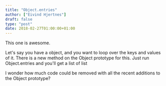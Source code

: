 ```yaml
---
title: "Object.entries"
author: ["Eivind Hjertnes"]
draft: false
type: "post"
date: 2018-02-27T01:00:00+01:00
---
```


This one is awesome.

Let's say you have a object, and you want to loop over the keys and
values of it. There is a new method on the Object prototype for this.
Just run Object.entries and you'll get a list of list

<div class="HTML">
  <div></div>

<script src="<https://gist.github.com/hjertnes/c65db279192844fde721ff07a84f9902.js>"></script>

</div>

I wonder how much code could be removed with all the recent additions to
the Object prototype?
